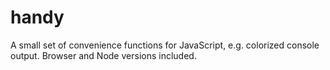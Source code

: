 # handy
A small set of convenience functions for JavaScript, e.g. colorized console output. Browser and Node versions included.
